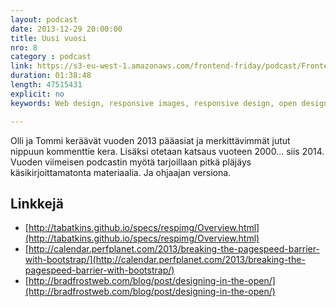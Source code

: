 ```yaml
---
layout: podcast
date: 2013-12-29 20:00:00
title: Uusi vuosi
nro: 8
category : podcast
link: https://s3-eu-west-1.amazonaws.com/frontend-friday/podcast/Fronted-Friday-Episode-8-Uusi-vuosi.mp3
duration: 01:38:48
length: 47515431
explicit: no
keywords: Web design, responsive images, responsive design, open design, designin in the open

---
```


Olli ja Tommi keräävät vuoden 2013 pääasiat ja merkittävimmät jutut nippuun kommenttie kera. Lisäksi otetaan katsaus vuoteen 2000... siis 2014. Vuoden viimeisen podcastin myötä tarjoillaan pitkä pläjäys käsikirjoittamatonta materiaalia. Ja ohjaajan versiona.

## Linkkejä

* [http://tabatkins.github.io/specs/respimg/Overview.html](http://tabatkins.github.io/specs/respimg/Overview.html)
* [http://calendar.perfplanet.com/2013/breaking-the-pagespeed-barrier-with-bootstrap/](http://calendar.perfplanet.com/2013/breaking-the-pagespeed-barrier-with-bootstrap/)
* [http://bradfrostweb.com/blog/post/designing-in-the-open/](http://bradfrostweb.com/blog/post/designing-in-the-open/)
